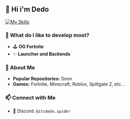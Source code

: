 ## 👋 Hi i'm Dedo

[![My Skills](https://skillicons.dev/icons?i=github,discord)](https://skillicons.dev)

### 👀 What do I like to develop most?  
- 🕹️ **OG Fortnite**  
- ✨ **Launcher and Backends**

### 🧐 About Me
- **Popular Repositories:** Soon
- **Games:** Fortnite, Minecraft, Roblox, Spiltgate 2, etc...

### 📫 Connect with Me  
- 💬 Discord: `@itsdedo.spider`


<!--
**ItsDedo/ItsDedo** is a ✨ _special_ ✨ repository because its `README.md` (this file) appears on your GitHub profile.

Here are some ideas to get you started:

- 🔭 I’m currently working on ...
- 🌱 I’m currently learning ...
- 👯 I’m looking to collaborate on ...
- 🤔 I’m looking for help with ...
- 💬 Ask me about ...
- 📫 How to reach me: ...
- 😄 Pronouns: ...
- ⚡ Fun fact: ...
-->
